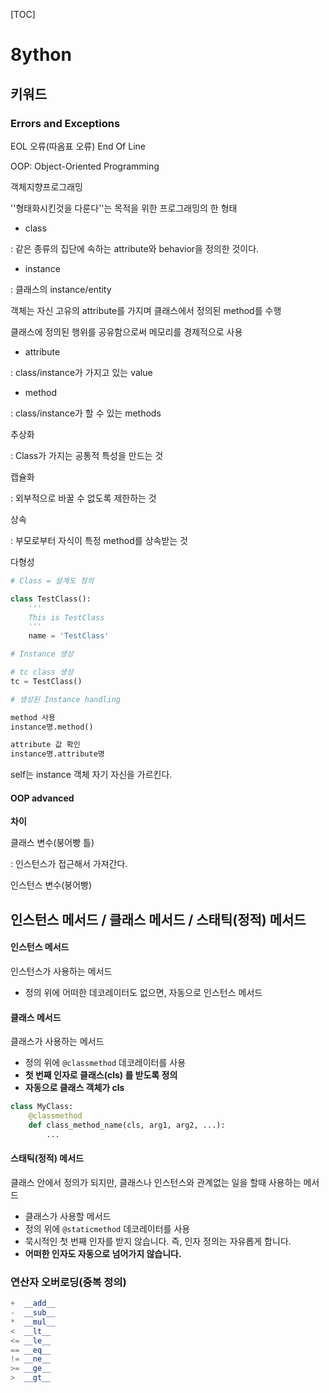 [TOC]

# 8ython

##  키워드





### Errors and Exceptions



 EOL 오류(따옴표 오류)  End Of Line



OOP:  Object-Oriented Programming

객체지향프로그래밍



''형태화시킨것을 다룬다''는 목적을 위한 프로그래밍의 한 형태



- class

: 같은 종류의 집단에 속하는 attribute와 behavior을 정의한 것이다.



- instance

: 클래스의 instance/entity

객체는 자신 고유의 attribute를 가지며 클래스에서 정의된 method를 수행

클래스에 정의된 행위를 공유함으로써 메모리를 경제적으로 사용



- attribute

: class/instance가 가지고 있는 value



- method

: class/instance가 할 수 있는 methods





추상화

: Class가 가지는 공통적 특성을 만드는 것



캡슐화

: 외부적으로 바꿀 수 없도록 제한하는 것



상속

: 부모로부터 자식이 특정 method를 상속받는 것



다형성



```python
# Class = 설계도 정의

class TestClass(): 
    '''
    This is TestClass
    '''
    name = 'TestClass'

```



```python
# Instance 생성

# tc class 생성
tc = TestClass()
```



```python
# 생성된 Instance handling

method 사용
instance명.method()

attribute 값 확인
instance명.attribute명
```



self는 instance 객체 자기 자신을 가르킨다.





####  OOP advanced



**차이**

클래스 변수(붕어빵 틀)

: 인스턴스가 접근해서 가져간다.

인스턴스 변수(붕어빵)







## 인스턴스 메서드 / 클래스 메서드 / 스태틱(정적) 메서드

#### 인스턴스 메서드

인스턴스가 사용하는 메서드

- 정의 위에 어떠한 데코레이터도 없으면, 자동으로 인스턴스 메서드





#### 클래스 메서드

클래스가 사용하는 메서드

- 정의 위에 `@classmethod` 데코레이터를 사용
- **첫 번째 인자로 클래스(cls) 를 받도록 정의**
- **자동으로 클래스 객체가 cls**



```python
class MyClass:
    @classmethod
    def class_method_name(cls, arg1, arg2, ...):
        ...
```



#### 스태틱(정적) 메서드

클래스 안에서 정의가 되지만, 클래스나 인스턴스와 관계없는 일을 할때 사용하는 메서드

- 클래스가 사용할 메서드
- 정의 위에 `@staticmethod` 데코레이터를 사용
- 묵시적인 첫 번째 인자를 받지 않습니다. 즉, 인자 정의는 자유롭게 합니다.
- **어떠한 인자도 자동으로 넘어가지 않습니다.**





### 연산자 오버로딩(중복 정의)

```python
+  __add__   
-  __sub__
*  __mul__
<  __lt__
<= __le__
== __eq__
!= __ne__
>= __ge__
>  __gt__
```

